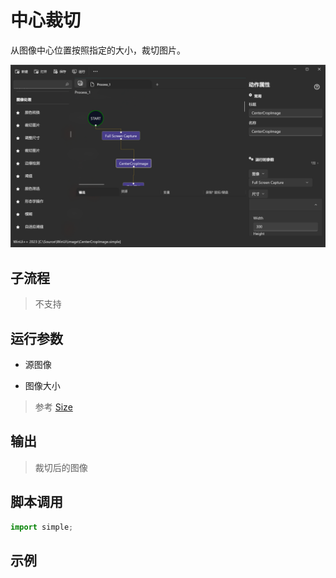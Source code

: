 # 中心裁切 
从图像中心位置按照指定的大小，裁切图片。

![action](./images/04.png ':size=90%')

## 子流程
> 不支持


## 运行参数

* 源图像

* 图像大小
> 参考 [Size](./types/Size.md)

## 输出

> 裁切后的图像    


## 脚本调用

```python
import simple;

```

## 示例